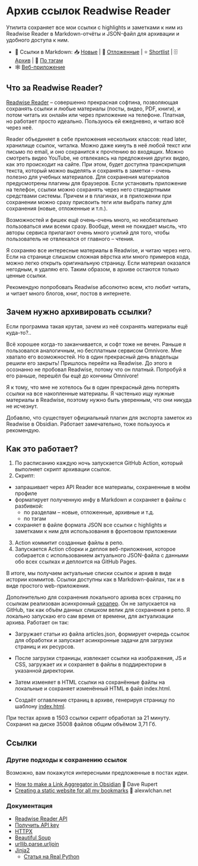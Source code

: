 # Архив ссылок Readwise Reader

Утилита сохраняет все мои ссылки с highlights и заметками к ним из Readwise Reader в Markdown-отчёты и JSON-файл для архивации и удобного доступа к ним.

- 🔗 Ссылки в Markdown: 📥 [Новые](./links/new.md) | 🔎 [Отложенные](./links/later.md) | ⭐ [Shortlist](./links/shortlist.md) | 🗄️ [Архив](./links/archive.md) | 🔖 [По тэгам](./links/tags/inspiration.md)
- 🕸️ [Веб-приложение](https://hazadus.github.io/readwise-links/)

## Что за Readwise Reader?

[Readwise Reader](http://read.readwise.io) – совершенно прекрасная софтина, позволяющая сохранять ссылки и любые материалы (посты, видео, PDF, книги), и потом читать их онлайн или через приложение на телефоне. Платная, но работает просто идеально. Пользуюсь ей ежедневно, и читаю всё через неё.

Reader объединяет в себе приложения нескольких классов: read later, хранилище ссылок, читалка. Можно даже кинуть в неё любой текст или письмо по email, и оно сохранится к прочтению во входящих. Можно смотреть видео YouTube, не отвлекаясь на предложения других видео, как это происходит на сайте. При этом, будет доступна транскрипция текста, который можно выделять и сохранять в заметки – очень полезно для учебных материалов. Для сохранения материалов предусмотрены плагины для браузеров. Если установить приложение на телефон, ссылки можно сохранять через него стандартными средствами системы. Причем и в плагинах, и в приложении при сохранении можно сразу присвоить теги или выбрать папку для сохранения (новые, отложенные и т.п.).

Возможностей и фишек ещё очень-очень много, но необязательно пользоваться ими всеми сразу. Вообще, меня не покидает мысль, что авторы сервиса прилагают очень много усилий для того, чтобы пользователь не отвлекался от главного – чтения.

Я сохраняю все интересные материалы в Readwise, и читаю через него. Если на странице слишком сложная вёрстка или много примеров кода, можно легко открыть оригинальную страницу. Если материал оказался негодным, я удаляю его. Таким образом, в архиве остаются только ценные ссылки.

Рекомендую попробовать Readwise абсолютно всем, кто любит читать, и читает много блогов, книг, постов в интернете.

## Зачем нужно архивировать ссылки?

Если программа такая крутая, зачем из неё сохранять материалы ещё куда-то?..

Всё хорошее когда-то заканчивается, и софт тоже не вечен. Раньше я пользовался аналогичным, но бесплатным сервисом Omnivore. Мне хватало его возможностей. Но в один прекрасный день владельцы решили его закрыть! Пришлось перейти на Readwise. До этого я осознанно не пробовал Readwise, потому что он платный. Попробуй я его раньше, перешёл бы ещё до кончины Omnivore!

Я к тому, что мне не хотелось бы в один прекрасный день потерять ссылки на все накопленные материалы. Я частенько ищу нужные материалы в Readwise, поэтому нужно быть уверенным, что они никуда не исчезнут.

Добавлю, что существует официальный плагин для экспорта заметок из Readwise в Obsidian. Работает замечательно, тоже пользуюсь и рекомендую.

## Как это работает?

1. По расписанию каждую ночь запускается GitHub Action, который выполняет скрипт архивации ссылок.
2. Скрипт:

- запрашивает через API Reader все материалы, сохраненные в моём профиле
- форматирует полученную инфу в Markdown и сохраняет в файлы с разбивкой:
  - по разделам – новые, отложенные, архивные и т.д.
  - по тэгам
- сохраняет в файле формата JSON все ссылки с highlights и заметками к ним
  для использования в фронтовом приложении

3. Action коммитит созданные файлы в репо.
4. Запускается Action сборки и деплоя веб-приложения, которое собирается с использованием актуального JSON-файла с данными обо всех ссылках и деплоится на GitHub Pages.

В итоге, мы получаем актуальные списки ссылок и архив в виде истории коммитов. Ссылки доступны как в Markdown-файлах, так и в виде простого web-приложения.

Дополнительно для сохранения локального архива всех страниц по ссылкам реализован асинхронный [скрапер](./app/scrape.py). Он не запускается на GitHub, так как объём данных слишком велик для сохранения в репо. Я локально запускаю его сам время от времени, для актуализации архива. Работает он так:

- Загружает статьи из файла articles.json, формирует очередь ссылок для обработки
  и запускает асинхронные задачи для загрузки страниц и их ресурсов.

- После загрузки страницы, извлекает ссылки на изображения, JS и CSS, загружает их и
  сохраняет в файлы в поддиректории в указанной директории.

- Затем изменяет в HTML ссылки на сохранённые файлы на локальные и сохраняет изменённый
  HTML в файл index.html.

- Создаёт оглавление страниц в архиве, генерируя страницу по шаблону [index.html](./app/templates/index.html).

При тестах архив в 1503 ссылки скрипт обработал за 21 минуту. Сохранил на диске 35008 файлов общим объёмом 3,71 Гб.

## Ссылки

### Другие подходы к сохранению ссылок

Возможно, вам покажутся интересными предложенные в постах идеи.

- [How to make a Link Aggregator in Obsidian](https://daverupert.com/2025/05/obsidian-link-aggregator/) 👤 Dave Rupert
- [Creating a static website for all my bookmarks](https://alexwlchan.net/2025/bookmarks-static-site/?utm_source=mastodon) 👤 alexwlchan.net

### Документация

- [Readwise Reader API](https://readwise.io/reader_api)
- [Получить API key](https://readwise.io/access_token)
- [HTTPX](https://www.python-httpx.org/async/)
- [Beautiful Soup](https://www.crummy.com/software/BeautifulSoup/bs4/doc/)
- [urllib.parse.urljoin](https://docs.python.org/3/library/urllib.parse.html#urllib.parse.urljoin)
- [Jinja2](https://jinja.palletsprojects.com/en/stable/)
  - [Статья на Real Python](https://realpython.com/primer-on-jinja-templating/)
